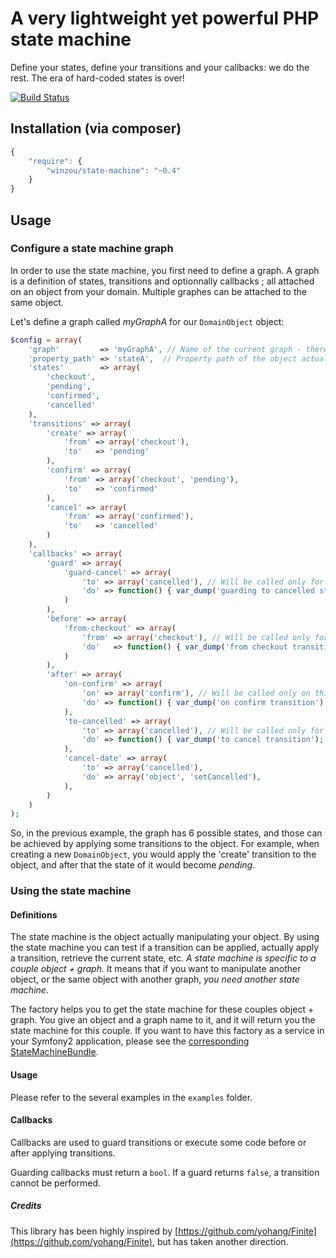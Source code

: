 A very lightweight yet powerful PHP state machine
=================================================

Define your states, define your transitions and your callbacks: we do the rest.
The era of hard-coded states is over!

[![Build Status](https://travis-ci.org/winzou/state-machine.svg?branch=master)](https://travis-ci.org/winzou/state-machine)

Installation (via composer)
---------------

```js
{
    "require": {
        "winzou/state-machine": "~0.4"
    }
}
```

Usage
-----

### Configure a state machine graph

In order to use the state machine, you first need to define a graph. A graph is a definition of states, transitions and optionnally callbacks ; all attached on an object from your domain. Multiple graphes can be attached to the same object.

Let's define a graph called *myGraphA* for our `DomainObject` object:

```php
$config = array(
    'graph'         => 'myGraphA', // Name of the current graph - there can be many of them attached to the same object
    'property_path' => 'stateA',  // Property path of the object actually holding the state
    'states'        => array(
        'checkout',
        'pending',
        'confirmed',
        'cancelled'
    ),
    'transitions' => array(
        'create' => array(
            'from' => array('checkout'),
            'to'   => 'pending'
        ),
        'confirm' => array(
            'from' => array('checkout', 'pending'),
            'to'   => 'confirmed'
        ),
        'cancel' => array(
            'from' => array('confirmed'),
            'to'   => 'cancelled'
        )
    ),
    'callbacks' => array(
        'guard' => array(
            'guard-cancel' => array(
                'to' => array('cancelled'), // Will be called only for transitions going to this state
                'do' => function() { var_dump('guarding to cancelled state'); return false; }
            )
        ),
        'before' => array(
            'from-checkout' => array(
                'from' => array('checkout'), // Will be called only for transitions coming from this state
                'do'   => function() { var_dump('from checkout transition'); }
            )
        ),
        'after' => array(
            'on-confirm' => array(
                'on' => array('confirm'), // Will be called only on this transition
                'do' => function() { var_dump('on confirm transition'); }
            ),
            'to-cancelled' => array(
                'to' => array('cancelled'), // Will be called only for transitions going to this state
                'do' => function() { var_dump('to cancel transition'); }
            ),
            'cancel-date' => array(
                'to' => array('cancelled'),
                'do' => array('object', 'setCancelled'),
            ),
        )
    )
);
```

So, in the previous example, the graph has 6 possible states, and those can be achieved by applying some transitions to the object. For example, when creating a new `DomainObject`, you would apply the 'create' transition to the object, and after that the state of it would become *pending*.

### Using the state machine

#### Definitions

The state machine is the object actually manipulating your object. By using the state machine you can test if a transition can be applied, actually apply a transition, retrieve the current state, etc. *A state machine is specific to a couple object + graph.* It means that if you want to manipulate another object, or the same object with another graph, *you need another state machine*.

The factory helps you to get the state machine for these couples object + graph. You give an object and a graph name to it, and it will return you the state machine for this couple. If you want to have this factory as a service in your Symfony2 application, please see the [corresponding StateMachineBundle](https://github.com/winzou/StateMachineBundle).

#### Usage

Please refer to the several examples in the `examples` folder.

#### Callbacks

Callbacks are used to guard transitions or execute some code before or after applying transitions.

Guarding callbacks must return a `bool`. If a guard returns `false`, a transition cannot be performed.


##### Credits

This library has been highly inspired by [https://github.com/yohang/Finite](https://github.com/yohang/Finite), but has taken another direction.
